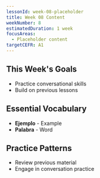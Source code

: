 ```yaml
---
lessonId: week-08-placeholder
title: Week 08 Content
weekNumber: 8
estimatedDuration: 1 week
focusAreas:
  - Placeholder content
targetCEFR: A1
---
```


## This Week's Goals

- Practice conversational skills
- Build on previous lessons

## Essential Vocabulary

- **Ejemplo** - Example
- **Palabra** - Word

## Practice Patterns

- Review previous material
- Engage in conversation practice
